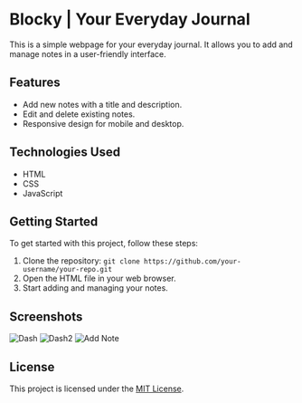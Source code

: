 # Blocky | Your Everyday Journal

This is a simple webpage for your everyday journal. It allows you to add and manage notes in a user-friendly interface.

## Features

- Add new notes with a title and description.
- Edit and delete existing notes.
- Responsive design for mobile and desktop.

## Technologies Used

- HTML
- CSS
- JavaScript

## Getting Started

To get started with this project, follow these steps:

1. Clone the repository: `git clone https://github.com/your-username/your-repo.git`
2. Open the HTML file in your web browser.
3. Start adding and managing your notes.

## Screenshots

![Dash](images/Dash.jpg)
![Dash2](images/Dash2.jpg)
![Add Note](images/Add%20Note.jpg)

## License

This project is licensed under the [MIT License](LICENSE).
